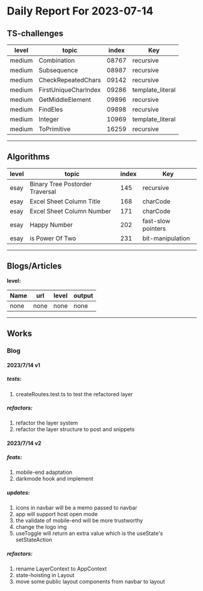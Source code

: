 # Daily Report For 2023-07-14

## TS-challenges

| level  | topic                | index | Key              |
| ------ | -------------------- | ----- | ---------------- |
| medium | Combination          | 08767 | recursive        |
| medium | Subsequence          | 08987 | recursive        |
| medium | CheckRepeatedChars   | 09142 | recursive        |
| medium | FirstUniqueCharIndex | 09286 | template_literal |
| medium | GetMiddleElement     | 09896 | recursive        |
| medium | FindEles             | 09898 | recursive        |
| medium | Integer              | 10969 | template_literal |
| medium | ToPrimitive          | 16259 | recursive        |


---

## Algorithms

| level | topic                           | index | Key                |
| ----- | ------------------------------- | ----- | ------------------ |
| esay  | Binary Tree Postorder Traversal | 145   | recursive          |
| esay  | Excel Sheet Column Title        | 168   | charCode           |
| esay  | Excel Sheet Column Number       | 171   | charCode           |
| esay  | Happy Number                    | 202   | fast-slow pointers |
| esay  | is Power Of Two                 | 231   | bit-manipulation   |

---

## Blogs/Articles

**level:**

| Name | url  | level | output |
| ---- | ---- | ----- | ------ |
| none | none | none  | none   |

---

## Works

### Blog

#### 2023/7/14 v1

##### tests:
1.  createRoutes.test.ts to test the refactored layer

##### refactors:
1. refactor the layer system
2. refactor the layer structure to post and snippets


#### 2023/7/14 v2

##### feats:
1. mobile-end adaptation
2. darkmode hook and implement

##### updates:
1. icons in navbar will be a memo passed to navbar
2. app will support host open mode
3. the validate of mobile-end will be more trustworthy
4. change the logo img
5. useToggle will return an extra value which is the useState's setStateAction

##### refactors:
1. rename LayerContext to AppContext
2. state-hoisting in Layout
3. move some public layout components from navbar to layout
